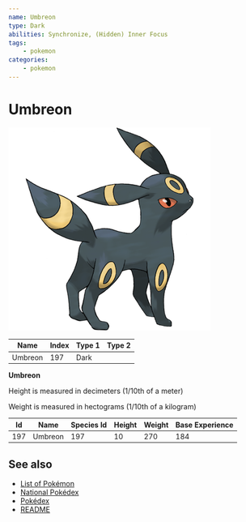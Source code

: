 ```yaml
---
name: Umbreon
type: Dark
abilities: Synchronize, (Hidden) Inner Focus
tags:
    - pokemon
categories:
    - pokemon
---
```


# Umbreon


![Umbreon](images/197.png)

| **Name** | **Index** | **Type 1** | **Type 2** |
|----|----|----|----|
| Umbreon | 197 | Dark  |  |

**Umbreon** 


Height is measured in decimeters (1/10th of a meter)

Weight is measured in hectograms (1/10th of a kilogram)

| **Id** | **Name** | **Species Id** | **Height** | **Weight** | **Base Experience** |
|--------|----------|----------------|------------|------------|---------------------|
| 197 | Umbreon | 197 | 10 | 270 | 184 |


## See also

- [List of Pokémon](../pokemon.md)
- [National Pokédex](../national_pokedex.md)
- [Pokédex](../pokedex.md)
- [README](../README.md)
